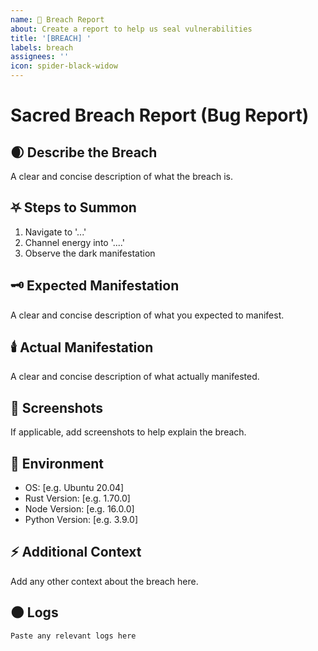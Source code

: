 ```yaml
---
name: 🐛 Breach Report
about: Create a report to help us seal vulnerabilities
title: '[BREACH] '
labels: breach
assignees: ''
icon: spider-black-widow
---
```


# Sacred Breach Report (Bug Report)

## 🌒 Describe the Breach

A clear and concise description of what the breach is.

## ⛧ Steps to Summon

1. Navigate to '...'
2. Channel energy into '....'
3. Observe the dark manifestation

## 🗝️ Expected Manifestation

A clear and concise description of what you expected to manifest.

## 🕯️ Actual Manifestation

A clear and concise description of what actually manifested.

## 📓 Screenshots

If applicable, add screenshots to help explain the breach.

## 🧠 Environment

* OS: \[e.g. Ubuntu 20.04]
* Rust Version: \[e.g. 1.70.0]
* Node Version: \[e.g. 16.0.0]
* Python Version: \[e.g. 3.9.0]

## ⚡ Additional Context

Add any other context about the breach here.

## 🌑 Logs

```
Paste any relevant logs here
```
